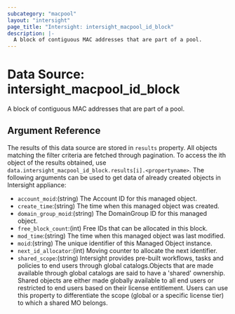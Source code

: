 ```yaml
---
subcategory: "macpool"
layout: "intersight"
page_title: "Intersight: intersight_macpool_id_block"
description: |-
  A block of contiguous MAC addresses that are part of a pool.
---
```


# Data Source: intersight_macpool_id_block
A block of contiguous MAC addresses that are part of a pool.
## Argument Reference
The results of this data source are stored in `results` property.
All objects matching the filter criteria are fetched through pagination.
To access the ith object of the results obtained, use `data.intersight_macpool_id_block.results[i].<propertyname>`.
The following arguments can be used to get data of already created objects in Intersight appliance:
* `account_moid`:(string) The Account ID for this managed object. 
* `create_time`:(string) The time when this managed object was created. 
* `domain_group_moid`:(string) The DomainGroup ID for this managed object. 
* `free_block_count`:(int) Free IDs that can be allocated in this block. 
* `mod_time`:(string) The time when this managed object was last modified. 
* `moid`:(string) The unique identifier of this Managed Object instance. 
* `next_id_allocator`:(int) Moving counter to allocate the next identifier. 
* `shared_scope`:(string) Intersight provides pre-built workflows, tasks and policies to end users through global catalogs.Objects that are made available through global catalogs are said to have a 'shared' ownership. Shared objects are either made globally available to all end users or restricted to end users based on their license entitlement. Users can use this property to differentiate the scope (global or a specific license tier) to which a shared MO belongs. 
 